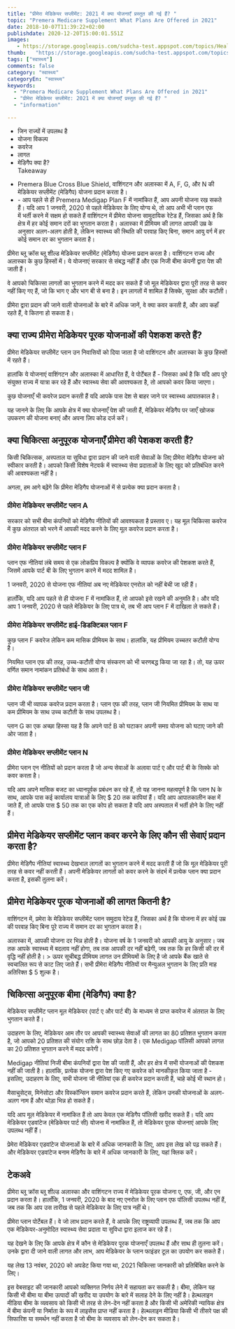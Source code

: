 ```yaml
---
title: "प्रीमेरा मेडिकेयर सप्लीमेंट: 2021 में क्या योजनाएँ प्रस्तुत की गई हैं? "
topic: "Premera Medicare Supplement What Plans Are Offered in 2021"
date: 2018-10-07T11:39:22+02:00
publishdate: 2020-12-20T15:00:01.551Z
images: 
   - https://storage.googleapis.com/sudcha-test.appspot.com/topics/Health/default-selection/3.jpg
thumb:   "https://storage.googleapis.com/sudcha-test.appspot.com/topics/Health/default-selection/thumb/3.jpg"
tags: ["स्वास्थ्य"]
comments: false
category: "स्वास्थ्य"
categoryEn: "स्वास्थ्य"
keywords: 
  - "Premera Medicare Supplement What Plans Are Offered in 2021"
  - "प्रीमेरा मेडिकेयर सप्लीमेंट: 2021 में क्या योजनाएँ प्रस्तुत की गई हैं? "
  - "information"

---
```

<ul> <li> जिन राज्यों में उपलब्ध है </li> <li> योजना विकल्प </li> <li> कवरेज </li> <li> लागत </li> <li> मेडिगैप क्या है? </li> <? li> Takeaway </li> </ul> <ul> <li> Premera Blue Cross Blue Shield, वाशिंगटन और अलास्का में A, F, G, और N की मेडिकेयर सप्लीमेंट (मेडिगैप) योजना प्रदान करता है। </li> <li> - आप पहले से ही Premera Medigap Plan F में नामांकित हैं, आप अपनी योजना रख सकते हैं। यदि आप 1 जनवरी, 2020 से पहले मेडिकेयर के लिए योग्य थे, तो आप अभी भी प्लान एफ </li> में भर्ती करने में सक्षम हो सकते हैं </li> वाशिंगटन में प्रीमेरा योजना सामुदायिक रेटेड हैं, जिसका अर्थ है कि क्षेत्र में हर कोई समान दरों का भुगतान करता है। अलास्का में प्रीमियम की लागत आपकी उम्र के अनुसार अलग-अलग होती है, लेकिन स्वास्थ्य की स्थिति की परवाह किए बिना, समान आयु वर्ग में हर कोई समान दर का भुगतान करता है। </li> </ul> <p> प्रीमेरा ब्लू क्रॉस ब्लू शील्ड मेडिकेयर सप्लीमेंट (मेडिगैप) योजना प्रदान करता है। वाशिंगटन राज्य और अलास्का के कुछ हिस्सों में। ये योजनाएं सरकार से संबद्ध नहीं हैं और एक निजी बीमा कंपनी द्वारा पेश की जाती हैं। </p> <p> वे आपको चिकित्सा लागतों का भुगतान करने में मदद कर सकते हैं जो मूल मेडिकेयर द्वारा पूरी तरह से कवर नहीं किए गए हैं, जो कि भाग ए और भाग बी से बना है। इन लागतों में शामिल हैं सिक्के, सुरक्षा और कटौती। </p> <p> प्रीमेरा द्वारा प्रदान की जाने वाली योजनाओं के बारे में अधिक जानें, वे क्या कवर करती हैं, और आप कहाँ रहते हैं, वे कितना हो सकता है। </p> <h2> क्या राज्य प्रीमेरा मेडिकेयर पूरक योजनाओं की पेशकश करते हैं? </h2> <p> प्रीमेरा मेडिकेयर सप्लीमेंट प्लान उन निवासियों को दिया जाता है जो वाशिंगटन और अलास्का के कुछ हिस्सों में रहते हैं। </p> <p> हालांकि ये योजनाएं वाशिंगटन और अलास्का में आधारित हैं, वे पोर्टेबल हैं - जिसका अर्थ है कि यदि आप पूरे संयुक्त राज्य में यात्रा कर रहे हैं और स्वास्थ्य सेवा की आवश्यकता है, तो आपको कवर किया जाएगा। </p> <p> कुछ योजनाएँ भी कवरेज प्रदान करती हैं यदि आपके पास देश से बाहर जाने पर स्वास्थ्य आपातकाल है। </p> <p> यह जानने के लिए कि आपके क्षेत्र में क्या योजनाएँ पेश की जाती हैं, मेडिकेयर मेडिगैप पर जाएँ खोजक उपकरण की योजना बनाएं और अपना ज़िप कोड दर्ज करें। </p> <h2> क्या चिकित्सा अनुपूरक योजनाएँ प्रीमेरा की पेशकश करती हैं? </h2> <p> किसी चिकित्सक, अस्पताल या सुविधा द्वारा प्रदान की जाने वाली सेवाओं के लिए प्रीमेरा मेडिगैप योजना को स्वीकार करती है। आपको किसी विशेष नेटवर्क में स्वास्थ्य सेवा प्रदाताओं के लिए खुद को प्रतिबंधित करने की आवश्यकता नहीं है। </p> <p> अगला, हम आगे बढ़ेंगे कि प्रीमेरा मेडिगैप योजनाओं में से प्रत्येक क्या प्रदान करता है। </p> <h3> प्रीमेरा मेडिकेयर सप्लीमेंट प्लान A </h3> <p> सरकार को सभी बीमा कंपनियों को मेडिगैप नीतियों की आवश्यकता है प्रस्ताव ए। यह मूल चिकित्सा कवरेज में कुछ अंतराल को भरने में आपकी मदद करने के लिए मूल कवरेज प्रदान करता है। </p> <h3> प्रीमेरा मेडिकेयर सप्लीमेंट प्लान F </h3> <p> प्लान एफ नीतियां लंबे समय से एक लोकप्रिय विकल्प है क्योंकि वे व्यापक कवरेज की पेशकश करते हैं, जिसमें आपके पार्ट बी के लिए भुगतान करने में मदद शामिल है। </p> <p> 1 जनवरी, 2020 से योजना एफ नीतियां अब नए मेडिकेयर एनरोल को नहीं बेची जा रही हैं। </p> <p> हालाँकि, यदि आप पहले से ही योजना F में नामांकित हैं, तो आपको इसे रखने की अनुमति है। और यदि आप 1 जनवरी, 2020 से पहले मेडिकेयर के लिए पात्र थे, तब भी आप प्लान F में दाखिला ले सकते हैं। </p> <h3> प्रीमेरा मेडिकेयर सप्लीमेंट हाई-डिडक्टिबल प्लान F </h3> <p> कुछ प्लान F कवरेज लेकिन कम मासिक प्रीमियम के साथ। हालांकि, यह प्रीमियम उच्चतर कटौती योग्य है। </p> <p> नियमित प्लान एफ की तरह, उच्च-कटौती योग्य संस्करण को भी चरणबद्ध किया जा रहा है। तो, यह ऊपर वर्णित समान नामांकन प्रतिबंधों के साथ आता है। </p> <h3> प्रीमेरा मेडिकेयर सप्लीमेंट प्लान जी </h3> <p> प्लान जी भी व्यापक कवरेज प्रदान करता है। प्लान एफ की तरह, प्लान जी नियमित प्रीमियम के साथ या कम प्रीमियम के साथ उच्च कटौती के साथ उपलब्ध है। </p> <p> प्लान G का एक अच्छा हिस्सा यह है कि अपने पार्ट B को घटाकर अपनी समग्र योजना को घटाए जाने की ओर जाता है। </p> <h3> प्रीमेरा मेडिकेयर सप्लीमेंट प्लान N </h3> <p> प्रीमेरा प्लान एन नीतियों को प्रदान करता है जो अन्य सेवाओं के अलावा पार्ट ए और पार्ट बी के सिक्के को कवर करता है। </p> <p> यदि आप अपने मासिक बजट का ध्यानपूर्वक प्रबंधन कर रहे हैं, तो यह जानना महत्वपूर्ण है कि प्लान N के साथ, आपके पास कई कार्यालय यात्राओं के लिए $ 20 तक कापियां हैं। यदि आप आपातकालीन कक्ष में जाते हैं, तो आपके पास $ 50 तक का एक कोप हो सकता है यदि आप अस्पताल में भर्ती होने के लिए नहीं हैं। </p> <h2> प्रीमेरा मेडिकेयर सप्लीमेंट प्लान कवर करने के लिए कौन सी सेवाएं प्रदान करता है? </h2> <p> प्रीमेरा मेडिगैप नीतियां स्वास्थ्य देखभाल लागतों का भुगतान करने में मदद करती हैं जो कि मूल मेडिकेयर पूरी तरह से कवर नहीं करती हैं। अपनी मेडिकेयर लागतों को कवर करने के संदर्भ में प्रत्येक प्लान क्या प्रदान करता है, इसकी तुलना करें। </p> <h2> प्रीमेरा मेडिकेयर पूरक योजनाओं की लागत कितनी है? </h2> <p> वाशिंगटन में, प्रमेरा के मेडिकेयर सप्लीमेंट प्लान समुदाय रेटेड हैं, जिसका अर्थ है कि योजना में हर कोई उम्र की परवाह किए बिना पूरे राज्य में समान दर का भुगतान करता है। </p> <p> अलास्का में, आपकी योजना दर भिन्न होती है। योजना वर्ष के 1 जनवरी को आपकी आयु के अनुसार। जब तक आपके स्वास्थ्य में बदलाव नहीं होगा, तब तक आपकी दर नहीं बढ़ेगी, जब तक कि हर किसी की दर में वृद्धि नहीं होती है। > ऊपर सूचीबद्ध प्रीमियम लागत उन प्रीमियमों के लिए है जो आपके बैंक खाते से स्वचालित रूप से काट लिए जाते हैं। सभी प्रीमेरा मेडिगैप नीतियों पर मैन्युअल भुगतान के लिए प्रति माह अतिरिक्त $ 5 शुल्क है। </p> <h2> चिकित्सा अनुपूरक बीमा (मेडिगैप) क्या है? </H2> <p> मेडिकेयर सप्लीमेंट प्लान मूल मेडिकेयर (पार्ट ए और पार्ट बी) के माध्यम से प्राप्त कवरेज में अंतराल के लिए भुगतान करते हैं। </p> <p> उदाहरण के लिए, मेडिकेयर आम तौर पर आपकी स्वास्थ्य सेवाओं की लागत का 80 प्रतिशत भुगतान करता है, जो आपको 20 प्रतिशत की संयोग राशि के साथ छोड़ देता है। एक Medigap पॉलिसी आपको लागत का 20 प्रतिशत भुगतान करने में मदद करेगी। </p> <p> Medigap नीतियां निजी बीमा कंपनियों द्वारा पेश की जाती हैं, और हर क्षेत्र में सभी योजनाओं की पेशकश नहीं की जाती है। हालांकि, प्रत्येक योजना द्वारा पेश किए गए कवरेज को मानकीकृत किया जाता है - इसलिए, उदाहरण के लिए, सभी योजना जी नीतियां एक ही कवरेज प्रदान करती हैं, चाहे कोई भी स्थान हो। </p> <p> मैसाचुसेट्स, मिनेसोटा और विस्कॉन्सिन समान कवरेज प्रदान करते हैं, लेकिन उनकी योजनाओं के अलग-अलग नाम हैं और थोड़ा भिन्न हो सकते हैं। </p> <p> यदि आप मूल मेडिकेयर में नामांकित हैं तो आप केवल एक मेडिगैप पॉलिसी खरीद सकते हैं। यदि आप मेडिकेयर एडवांटेज (मेडिकेयर पार्ट सी) योजना में नामांकित हैं, तो मेडिकेयर पूरक योजनाएं आपके लिए उपलब्ध नहीं हैं। </p> <p> प्रेमेरा मेडिकेयर एडवांटेज योजनाओं के बारे में अधिक जानकारी के लिए, आप इस लेख को पढ़ सकते हैं। और मेडिकेयर एडवांटेज बनाम मेडिगैप के बारे में अधिक जानकारी के लिए, यहां क्लिक करें। </p> <h2> टेकअवे </h2> <p> प्रीमेरा ब्लू क्रॉस ब्लू शील्ड अलास्का और वाशिंगटन राज्य में मेडिकेयर पूरक योजना ए, एफ, जी, और एन प्रदान करता है। हालाँकि, 1 जनवरी, 2020 के बाद नए एनरोल के लिए प्लान एफ पॉलिसी उपलब्ध नहीं हैं, जब तक कि आप उस तारीख से पहले मेडिकेयर के लिए पात्र नहीं थे। </p> <p> प्रीमेरा प्लान पोर्टेबल हैं। वे जो लाभ प्रदान करते हैं, वे आपके लिए राष्ट्रव्यापी उपलब्ध हैं, जब तक कि आप एक मेडिकेयर-अनुमोदित स्वास्थ्य सेवा प्रदाता या सुविधा द्वारा इलाज कर रहे हैं। </p> <p> यह देखने के लिए कि आपके क्षेत्र में कौन से मेडिकेयर पूरक योजनाएँ उपलब्ध हैं और साथ ही तुलना करें। उनके द्वारा दी जाने वाली लागत और लाभ, आप मेडिकेयर के प्लान फाइंडर टूल का उपयोग कर सकते हैं। </p> <p> यह लेख 13 नवंबर, 2020 को अपडेट किया गया था, 2021 चिकित्सा जानकारी को प्रतिबिंबित करने के लिए। </p> <p> </p> <p> इस वेबसाइट की जानकारी आपको व्यक्तिगत निर्णय लेने में सहायता कर सकती है। बीमा, लेकिन यह किसी भी बीमा या बीमा उत्पादों की खरीद या उपयोग के बारे में सलाह देने के लिए नहीं है। हेल्थलाइन मीडिया बीमा के व्यवसाय को किसी भी तरह से लेन-देन नहीं करता है और किसी भी अमेरिकी न्यायिक क्षेत्र में बीमा कंपनी या निर्माता के रूप में लाइसेंस प्राप्त नहीं करता है। हेल्थलाइन मीडिया किसी भी तीसरे पक्ष की सिफारिश या समर्थन नहीं करता है जो बीमा के व्यवसाय को लेन-देन कर सकता है। </p> 